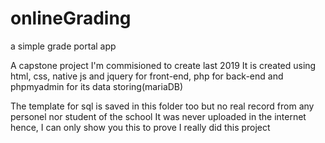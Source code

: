 # onlineGrading
a simple grade portal app

A capstone project I'm commisioned to create last 2019
It is created using html, css, native js and jquery for front-end, php for back-end and phpmyadmin for its data storing(mariaDB)

The template for sql is saved in this folder too but no real record from any personel nor student of the school
It was never uploaded in the internet hence, I can only show you this to prove I really did this project
